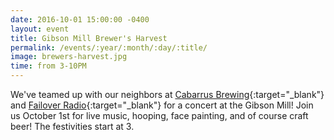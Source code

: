 ```yaml
---
date: 2016-10-01 15:00:00 -0400
layout: event
title: Gibson Mill Brewer's Harvest
permalink: /events/:year/:month/:day/:title/
image: brewers-harvest.jpg
time: from 3-10PM
---
```


We've teamed up with our neighbors at [Cabarrus Brewing]{:target="_blank"} and [Failover Radio]{:target="_blank"} for a concert at the Gibson Mill! Join us October 1st for live music, hooping, face painting, and of course craft beer! The festivities start at 3.

[Cabarrus Brewing]: https://www.facebook.com/cabarrusbrewingco/
[Failover Radio]: https://www.facebook.com/FailoverRadio/